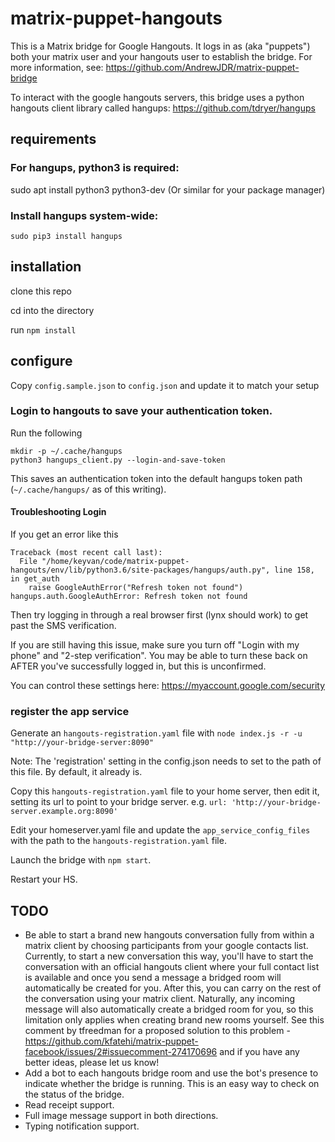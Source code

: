 # matrix-puppet-hangouts

This is a Matrix bridge for Google Hangouts.
It logs in as (aka "puppets") both your matrix user and your hangouts user to
establish the bridge. For more information, see:
https://github.com/AndrewJDR/matrix-puppet-bridge

To interact with the google hangouts servers, this bridge uses a python hangouts client library called hangups:
https://github.com/tdryer/hangups

## requirements

### For hangups, python3 is required:
sudo apt install python3 python3-dev
(Or similar for your package manager)

### Install hangups system-wide:
`sudo pip3 install hangups`

## installation

clone this repo

cd into the directory

run `npm install`

## configure

Copy `config.sample.json` to `config.json` and update it to match your setup

### Login to hangouts to save your authentication token.

Run the following

```
mkdir -p ~/.cache/hangups
python3 hangups_client.py --login-and-save-token
```

This saves an authentication token into the default hangups token path (`~/.cache/hangups/` as of this writing).

#### Troubleshooting Login

If you get an error like this

```
Traceback (most recent call last):
  File "/home/keyvan/code/matrix-puppet-hangouts/env/lib/python3.6/site-packages/hangups/auth.py", line 158, in get_auth
    raise GoogleAuthError("Refresh token not found")
hangups.auth.GoogleAuthError: Refresh token not found
```

Then try logging in through a real browser first (lynx should work) to get past the SMS verification.

If you are still having this issue, make sure you turn off "Login with my phone" and "2-step verification". You may be able to turn these back on AFTER you've successfully logged in, but this is unconfirmed.

You can control these settings here: https://myaccount.google.com/security

### register the app service

Generate an `hangouts-registration.yaml` file with `node index.js -r -u "http://your-bridge-server:8090"`

Note: The 'registration' setting in the config.json needs to set to the path of this file. By default, it already is.

Copy this `hangouts-registration.yaml` file to your home server, then edit it, setting its url to point to your bridge server. e.g. `url: 'http://your-bridge-server.example.org:8090'`

Edit your homeserver.yaml file and update the `app_service_config_files` with the path to the `hangouts-registration.yaml` file.

Launch the bridge with ```npm start```.

Restart your HS.

## TODO
* Be able to start a brand new hangouts conversation fully from within a matrix client by choosing participants from your google contacts list. Currently, to start a new conversation this way, you'll have to start the conversation with an official hangouts client where your full contact list is available and once you send a message a bridged room will automatically be created for you. After this, you can carry on the rest of the conversation using your matrix client. Naturally, any incoming message will also automatically create a bridged room for you, so this limitation only applies when creating brand new rooms yourself. See this comment by tfreedman for a proposed solution to this problem - https://github.com/kfatehi/matrix-puppet-facebook/issues/2#issuecomment-274170696 and if you have any better ideas, please let us know!
* Add a bot to each hangouts bridge room and use the bot's presence to indicate whether the bridge is running. This is an easy way to check on the status of the bridge.
* Read receipt support.
* Full image message support in both directions.
* Typing notification support.
